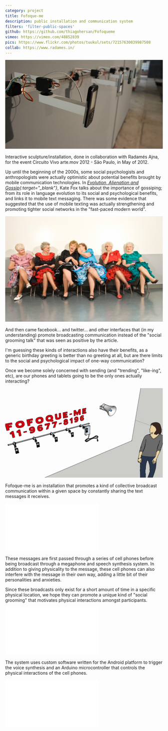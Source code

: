 ```yaml
---
category: project
title: Fofoque-me
description: public installation and communication system
filters: 'filter-public-spaces'
github: https://github.com/thiagohersan/Fofoqueme
vimeo: https://vimeo.com/48852839
pics: https://www.flickr.com/photos/tuukul/sets/72157630039987508
collab: https://www.radames.in/
---
```

![](/assets/projects/fofoque-me/ffqme.jpg)

Interactive sculpture/installation, done in collaboration with Radamés Ajna, for the event Circuito Vivo arte.mov 2012 - São Paulo, in May of 2012.

Up until the beginning of the 2000s, some social psychologists and anthropologists were actually optimistic about potential benefits brought by mobile communication technologies. In *[Evolution, Alienation and Gossip](http://www.sirc.org/publik/gossip.shtml){:target="_blank"}*, Kate Fox talks about the importance of gossiping; from its role in language evolution to its social and psychological benefits, and links it to mobile text messaging. There was some evidence that suggested that the use of mobile texting was actually strengthening and promoting tighter social networks in the "fast-paced modern world".

![](/assets/projects/fofoque-me/fofocas.jpg)

And then came facebook... and twitter... and other interfaces that (in my understanding) promote broadcasting communication instead of the "social grooming talk" that was seen as positive by the article.

I'm guessing these kinds of interactions also have their benefits, as a generic birthday greeting is better than no greeting at all, but are there limits to the social and psychological impact of one-way communication?

Once we become solely concerned with sending (and "trending", "like-ing", etc), are our phones and tablets going to be the only ones actually interacting?

![](/assets/projects/fofoque-me/ffq_simulado.png)

Fofoque-me is an installation that promotes a kind of collective broadcast communication within a given space by constantly sharing the text messages it receives.

<div class="video-wrapper video-wrapper-16x9">
  <iframe allowfullscreen="" frameborder="0" mozallowfullscreen="" src="//player.vimeo.com/video/43057300" webkitallowfullscreen=""></iframe>
</div>

These messages are first passed through a series of cell phones before being broadcast through a megaphone and speech synthesis system. In addition to giving physicality to the message, these cell phones can also interfere with the message in their own way, adding a little bit of their personalities and anxieties.

Since these broadcasts only exist for a short amount of time in a specific physical location, we hope they can promote a unique kind of "social grooming" that motivates physical interactions amongst participants.

<div class="video-wrapper video-wrapper-16x9">
  <iframe allowfullscreen="" frameborder="0" mozallowfullscreen="" src="//player.vimeo.com/video/43858648" webkitallowfullscreen=""></iframe>
</div>

The system uses custom software written for the Android platform to trigger the voice synthesis and an Arduino microcontroller that controls the physical interactions of the cell phones.

<div class="video-wrapper video-wrapper-16x9">
  <iframe allowfullscreen="" frameborder="0" mozallowfullscreen="" src="//player.vimeo.com/video/43282923" webkitallowfullscreen=""></iframe>
</div>
